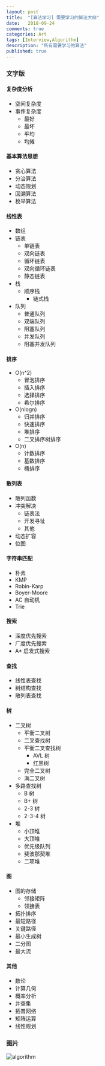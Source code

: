 ```yaml
---
layout: post
title:  "[算法学习] 需要学习的算法大纲"
date:   2018-09-24
comments: true
categories: Art
tags: [Interview,Algorithm]
description: "所有需要学习的算法"
published: true
---
```


### 文字版

#### 复杂度分析

- 空间复杂度
- 事件复杂度
  - 最好
  - 最坏
  - 平均
  - 均摊

#### 基本算法思想

- 贪心算法
- 分治算法
- 动态规划
- 回溯算法
- 枚举算法

#### 线性表

- 数组
- 链表
  - 单链表
  - 双向链表
  - 循环链表
  - 双向循环链表
  - 静态链表
- 栈
  - 顺序栈
    - 链式栈
- 队列
  - 普通队列
  - 双端队列
  - 阻塞队列
  - 并发队列
  - 阻塞并发队列

#### 排序

- O(n^2)
  - 冒泡排序
  - 插入排序
  - 选择排序
  - 希尔排序
- O(nlogn)
  - 归并排序
  - 快速排序
  - 堆排序
  - 二叉排序树排序
- O(n)
  - 计数排序
  - 基数排序
  - 桶排序

#### 散列表

- 散列函数
- 冲突解决
  - 链表法
  - 开发寻址
  - 其他
- 动态扩容
- 位图

#### 字符串匹配

- 朴素
- KMP
- Robin-Karp
- Boyer-Moore
- AC 自动机
- Trie

#### 搜索

- 深度优先搜索
- 广度优先搜索
- A* 启发式搜索

#### 查找

- 线性表查找
- 树结构查找
- 散列表查找

#### 树

- 二叉树
  - 平衡二叉树
  - 二叉查找树
  - 平衡二叉查找树
    - AVL 树
    - 红黑树
  - 完全二叉树
  - 满二叉树
- 多路查找树
  - B 树
  - B+ 树
  - 2-3 树
  - 2-3-4 树
- 堆
  - 小顶堆
  - 大顶堆
  - 优先级队列
  - 斐波那契堆
  - 二项堆

#### 图

- 图的存储
  - 邻接矩阵
  - 领接表
- 拓扑排序
- 最短路径
- 关键路径
- 最小生成树
- 二分图
- 最大流

#### 其他

- 数论
- 计算几何
- 概率分析
- 并查集
- 拓普网络
- 矩阵运算
- 线性规划

### 图片

<img src="{{ site.url }}/images/2018/201809/algorithm.jpg" alt="algorithm" />
